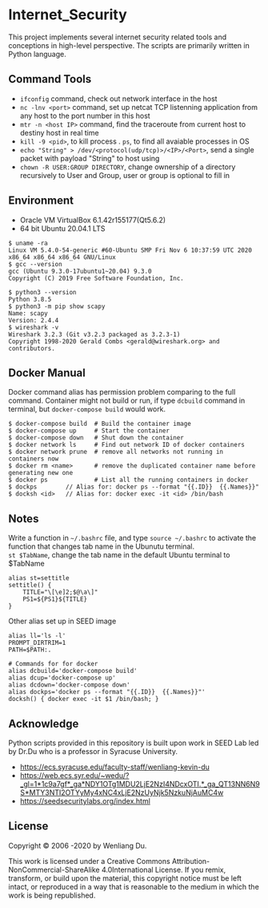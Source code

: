 # Internet_Security
This project implements several internet security related tools and conceptions in high-level perspective. The scripts are primarily written in Python language.

## Command Tools
- `ifconfig` command, check out network interface in the host
- `nc -lnv <port>` command, set up netcat TCP listenning application from any host to the port number <port> in this host
- `mtr -n <host IP>` command, find the traceroute from current host to destiny host in real time
- `kill -9 <pid>`, to kill process <pid>. `ps`, to find all avaiable processes in OS
- `echo "String" > /dev/<protocol(udp/tcp)>/<IP>/<Port>`, send a single packet with payload "String" to host <IP> <Port> using <protocol>
- `chown -R USER:GROUP DIRECTORY`, change ownership of a directory recursively to User and Group, user or group is optional to fill in

## Environment
- Oracle VM VirtualBox 6.1.42r155177(Qt5.6.2)
- 64 bit Ubuntu 20.04.1 LTS
```
$ uname -ra
Linux VM 5.4.0-54-generic #60-Ubuntu SMP Fri Nov 6 10:37:59 UTC 2020 x86_64 x86_64 x86_64 GNU/Linux
$ gcc --version
gcc (Ubuntu 9.3.0-17ubuntu1~20.04) 9.3.0
Copyright (C) 2019 Free Software Foundation, Inc.

$ python3 --version
Python 3.8.5
$ python3 -m pip show scapy
Name: scapy
Version: 2.4.4
$ wireshark -v
Wireshark 3.2.3 (Git v3.2.3 packaged as 3.2.3-1)
Copyright 1998-2020 Gerald Combs <gerald@wireshark.org> and contributors.

```
## Docker Manual
Docker command alias has permission problem comparing to the full command. Container might not build or run, if type `dcbuild` command in terminal, but `docker-compose build` would work.
```
$ docker-compose build  # Build the container image
$ docker-compose up     # Start the container
$ docker-compose down   # Shut down the container
$ docker network ls     # Find out network ID of docker containers
$ docker network prune  # remove all networks not running in containers now
$ docker rm <name>      # remove the duplicated container name before generating new one
$ docker ps             # List all the running containers in docker
$ dockps        // Alias for: docker ps --format "{{.ID}}  {{.Names}}"
$ docksh <id>   // Alias for: docker exec -it <id> /bin/bash
```

## Notes
Write a function in `~/.bashrc` file, and type `source ~/.bashrc` to activate the function that changes tab name in the Ubunutu terminal. \
`st $TabName`, change the tab name in the default Ubuntu terminal to $TabName

```
alias st=settitle
settitle() {
    TITLE="\[\e]2;$@\a\]"
    PS1=${PS1}${TITLE}
}
```
Other alias set up in SEED image
```
alias ll='ls -l'
PROMPT_DIRTRIM=1
PATH=$PATH:.

# Commands for for docker 
alias dcbuild='docker-compose build'
alias dcup='docker-compose up'
alias dcdown='docker-compose down'
alias dockps='docker ps --format "{{.ID}}  {{.Names}}"'
docksh() { docker exec -it $1 /bin/bash; }
```
## Acknowledge
Python scripts provided in this repository is built upon work in SEED Lab led by Dr.Du who is a professor in Syracuse University.
- https://ecs.syracuse.edu/faculty-staff/wenliang-kevin-du
- https://web.ecs.syr.edu/~wedu/?_gl=1*1c9a7gf*_ga*NDY1OTg1MDU2LjE2NzI4NDcxOTI.*_ga_QT13NN6N9S*MTY3NTI2OTYyMy4xNC4xLjE2NzUyNjk5NzkuNjAuMC4w
- https://seedsecuritylabs.org/index.html

## License
Copyright © 2006 -2020 by Wenliang Du. 

This work is licensed under a Creative Commons Attribution-NonCommercial-ShareAlike 4.0International License. If you remix, transform, or build upon the material, this copyright notice must be left intact, or reproduced in a way that is reasonable to the medium in which the work is being republished.
